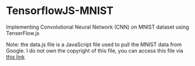 # TensorflowJS-MNIST
Implementing Convolutional Neural Network (CNN) on MNIST dataset using TenserFlow.js


Note: the data.js file is a JavaScript file used to pull the MNIST data from Google. I do not own the copyright of this file, you can access this file via
<a href="https://storage.googleapis.com/tfjs-tutorials/mnist_data.js">this link</a>
